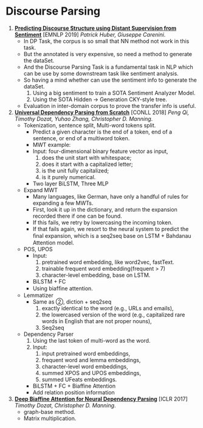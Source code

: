 # Discourse Parsing

1. [**Predicting Discourse Structure using Distant Supervision from Sentiment**](https://github.com/iofu728/PaperRead/blob/master/paper/NLP/Parsing/PredictingDSusingDistantSupervisionFromSentiment.pdf) [EMNLP 2019] _Patrick Huber, Giuseppe Carenini_.
   - In DP Task, the corpus is so small that NN method not work in this task.
   - But the annotated is very expensive, so need a method to generate the dataSet.
   - And the Discourse Parsing Task is a fundamental task in NLP which can be use by some downstream task like sentiment analysis.
   - So having a mind whether can use the sentiment info to generate the dataSet.
     1. Using a big sentiment to train a SOTA Sentiment Analyzer Model.
     2. Using the SOTA Hidden -> Generation CKY-style tree.
   - Evaluation in inter-domain corpus to prove the transfer info is useful.
2. [**Universal Dependency Parsing from Scratch**](https://github.com/iofu728/PaperRead/blob/master/paper/NLP/Parsing/UniversalDependencyParsing.pdf) [CONLL 2018] _Peng Qi, Timothy Dozat, Yuhao Zhang, Christopher D. Manning_.
   - Tokenization, sentence split, Multi-word tokens split.
     - Predict a given character is the end of a token, end of a sentence, or end of a multiword token.
     - MWT example:
     - Input: four-dimensional binary feature vector as input,
       1. does the unit start with whitespace;
       2. does it start with a capitalized letter;
       3. is the unit fully capitalized;
       4. is it purely numerical.
     - Two layer BiLSTM, Three MLP
   - Expand MWT
     - Many languages, like German, have only a handful of rules for expanding a few MWTs.
     - First, look it up in the dictionary, and return the expansion recorded there if one can be found.
     - If this fails, we retry by lowercasing the incoming token.
     - If that fails again, we resort to the neural system to predict the ﬁnal expansion, which is a seq2seq base on LSTM + Bahdanau Attention model.
   - POS, UPOS
     - Input:
       1. pretrained word embedding, like word2vec, fastText.
       2. trainable frequent word embedding(frequent > 7)
       3. character-level embedding, base on LSTM.
     - BiLSTM + FC
     - Using biafﬁne attention.
   - Lemmatizer
     - Same as ②, diction + seq2seq
       1. exactly identical to the word (e.g., URLs and emails),
       2. the lowercased version of the word (e.g., capitalized rare words in English that are not proper nouns),
       3. Seq2seq
   - Dependency Parser
     1. Using the last token of multi-word as the word.
     2. Input:
        1. input pretrained word embeddings,
        2. frequent word and lemma embeddings,
        3. character-level word embeddings,
        4. summed XPOS and UPOS embeddings,
        5. summed UFeats embeddings.
     - BiLSTM + FC + Biaffine Attention
     - Add relation position information
3. [**Deep Biaffine Attention for Neural Dependency Parsing**](https://github.com/iofu728/PaperRead/blob/master/paper/NLP/Parsing/biaffine.pdf) [ICLR 2017] _Timothy Dozat, Christopher D. Manning_.
   - graph-base method.
   - Matrix multiplication.
